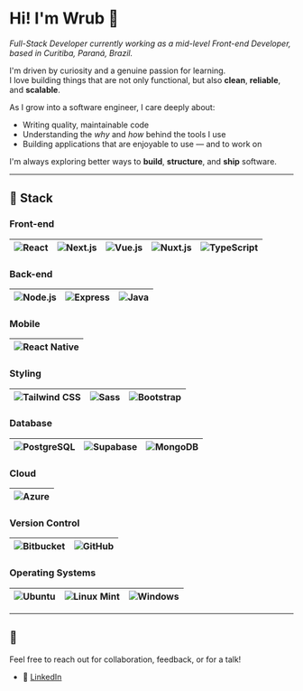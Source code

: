 # Hi! I'm Wrub 👋  
*Full-Stack Developer currently working as a mid-level Front-end Developer, based in Curitiba, Paraná, Brazil.*

I'm driven by curiosity and a genuine passion for learning.  
I love building things that are not only functional, but also **clean**, **reliable**, and **scalable**.

As I grow into a software engineer, I care deeply about:
- Writing quality, maintainable code
- Understanding the *why* and *how* behind the tools I use
- Building applications that are enjoyable to use — and to work on

I'm always exploring better ways to **build**, **structure**, and **ship** software.

---

## 🚀 Stack

### Front-end  
| ![React](https://img.shields.io/badge/React-20232A?style=flat&logo=react&logoColor=61DAFB) | ![Next.js](https://img.shields.io/badge/Next.js-000000?style=flat&logo=next.js&logoColor=white) | ![Vue.js](https://img.shields.io/badge/Vue.js-35495E?style=flat&logo=vue.js&logoColor=4FC08D) | ![Nuxt.js](https://img.shields.io/badge/Nuxt.js-00DC82?style=flat&logo=nuxtdotjs&logoColor=white) | ![TypeScript](https://img.shields.io/badge/TypeScript-3178C6?style=flat&logo=typescript&logoColor=white) | 
|---|---|---|---|---|

### Back-end  
| ![Node.js](https://img.shields.io/badge/Node.js-339933?style=flat&logo=nodedotjs&logoColor=white) | ![Express](https://img.shields.io/badge/Express-000000?style=flat&logo=express&logoColor=white) | ![Java](https://img.shields.io/badge/Java-007396?style=flat&logo=java&logoColor=white) |
|---|---|---|

### Mobile  
| ![React Native](https://img.shields.io/badge/React_Native-61DAFB?style=flat&logo=react&logoColor=black) |
|---|

### Styling  
| ![Tailwind CSS](https://img.shields.io/badge/TailwindCSS-38B2AC?style=flat&logo=tailwind-css&logoColor=white) | ![Sass](https://img.shields.io/badge/Sass-CC6699?style=flat&logo=sass&logoColor=white) | ![Bootstrap](https://img.shields.io/badge/Bootstrap-7952B3?style=flat&logo=bootstrap&logoColor=white) |
|---|---|---|

### Database  
| ![PostgreSQL](https://img.shields.io/badge/PostgreSQL-4169E1?style=flat&logo=postgresql&logoColor=white) | ![Supabase](https://img.shields.io/badge/Supabase-3ECF8E?style=flat&logo=supabase&logoColor=white) | ![MongoDB](https://img.shields.io/badge/MongoDB-47A248?style=flat&logo=mongodb&logoColor=white) |
|---|---|---|

### Cloud  
| ![Azure](https://img.shields.io/badge/Azure-0089D6?style=flat&logo=microsoftazure&logoColor=white) |
|---|

### Version Control  
| ![Bitbucket](https://img.shields.io/badge/Bitbucket-0052CC?style=flat&logo=bitbucket&logoColor=white) | ![GitHub](https://img.shields.io/badge/GitHub-181717?style=flat&logo=github&logoColor=white) |
|---|---|

### Operating Systems  
| ![Ubuntu](https://img.shields.io/badge/Ubuntu-E95420?style=flat&logo=ubuntu&logoColor=white) | ![Linux Mint](https://img.shields.io/badge/Linux_Mint-87CF3E?style=flat&logo=linuxmint&logoColor=white) | ![Windows](https://img.shields.io/badge/Windows-0078D6?style=flat&logo=windows&logoColor=white) |
|---|---|---|

--- 

## 💬

Feel free to reach out for collaboration, feedback, or for a talk!

- 💼 [LinkedIn](https://www.linkedin.com/in/vinicius-wrubleski/)
